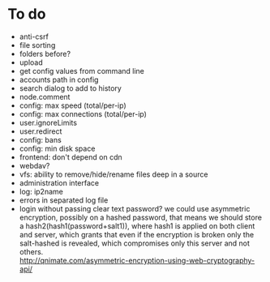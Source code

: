 # To do
- anti-csrf
- file sorting
- folders before?
- upload
- get config values from command line
- accounts path in config
- search dialog to add to history
- node.comment
- config: max speed (total/per-ip)
- config: max connections (total/per-ip)
- user.ignoreLimits
- user.redirect
- config: bans
- config: min disk space
- frontend: don't depend on cdn
- webdav?
- vfs: ability to remove/hide/rename files deep in a source
- administration interface
- log: ip2name
- errors in separated log file
- login without passing clear text password?
  we could use asymmetric encryption, possibly on a hashed password, that means
  we should store a hash2(hash1(password+salt1)), where hash1 is applied on both client
  and server, which grants that even if the encryption is broken only the salt-hashed
  is revealed, which compromises only this server and not others.   
  http://qnimate.com/asymmetric-encryption-using-web-cryptography-api/
